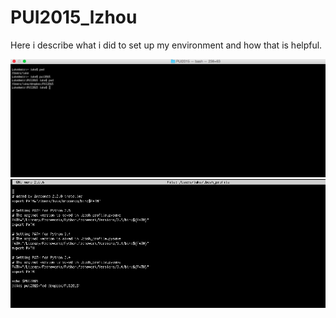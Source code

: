 # PUI2015_lzhou
Here i describe what i did to set up my environment and how that is helpful.

![Alt text](pui2015.png)
![Alt text](bash_profile.png)

